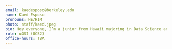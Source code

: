 ```yaml
---
email: kaedesposo@berkeley.edu
name: Kaed Esposo
pronouns: HE/HIM
photo: staff/kaed.jpeg
bio: Hey everyone, I’m a junior from Hawaii majoring in Data Science and Political Science. During my free time you can find me either at a concert, thrifting, or hanging with friends.
role: uGSI (UCS2)
office-hours: TBA
---
```

